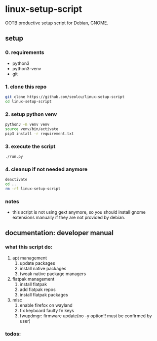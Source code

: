 # linux-setup-script

OOTB productive setup script for Debian, GNOME.

## setup

### 0. requirements

- python3
- python3-venv
- git

### 1. clone this repo

```bash
git clone https://github.com/seolcu/linux-setup-script
cd linux-setup-script
```

### 2. setup python venv

```bash
python3 -m venv venv
source venv/bin/activate
pip3 install -r requirement.txt
```

### 3. execute the script

```bash
./run.py
```

### 4. cleanup if not needed anymore

```bash
deactivate
cd ..
rm -rf linux-setup-script
```

### notes

- this script is not using gext anymore, so you should install gnome extensions manually if they are not provided by debian.

## documentation: developer manual

### what this script do:

1. apt management
   1. update packages
   2. install native packages
   3. tweak native package managers
2. flatpak management
   1. install flatpak
   2. add flatpak repos
   3. install flatpak packages
3. misc
   1. enable firefox on wayland
   2. fix keyboard faulty fn keys
   3. fwupdmgr: firmware update(no -y option!! must be confirmed by user)

### todos:
